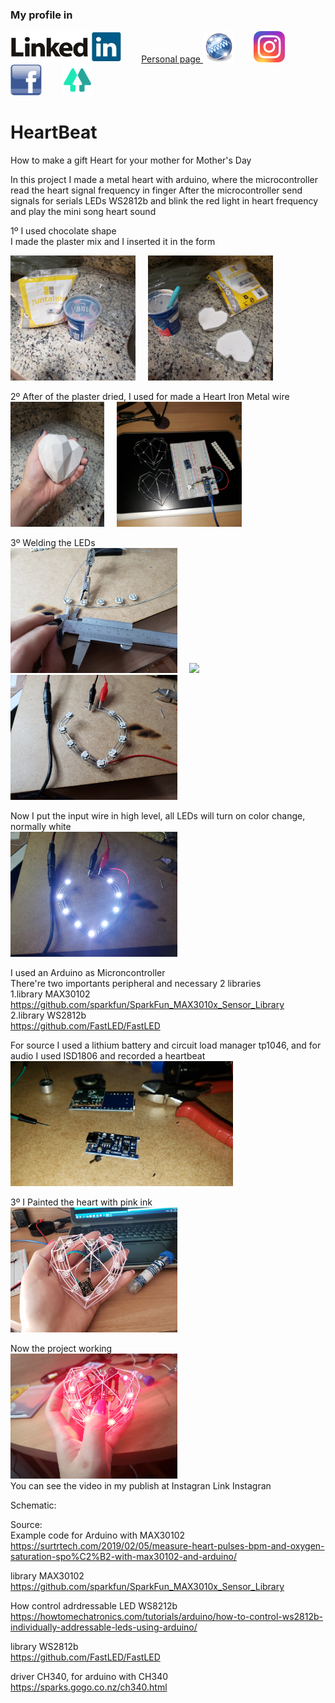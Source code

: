 ### My profile in 

<a href="https://www.linkedin.com/in/mariliahoshino/"><img src="https://github.com/mariliahoshino/mariliahoshino/blob/master/profile/logo_linkedin.png?raw=true" height="50" widht="400"></a> &nbsp;&nbsp;&nbsp;&nbsp;&nbsp;&nbsp; 
<a href="https://www.mariliahoshino.com/"> Personal page <img src ="https://github.com/mariliahoshino/mariliahoshino/blob/master/profile/logo_site.png?raw=true" height="50" widht="400"></a> &nbsp;&nbsp;&nbsp;&nbsp;&nbsp;&nbsp; 
<a href="https://www.instagram.com/mari.zeniti/"><img src = "https://github.com/mariliahoshino/mariliahoshino/blob/master/profile/logo_instagram.png?raw=true"  height="50" widht="400"></a> &nbsp;&nbsp;&nbsp;&nbsp;&nbsp;&nbsp; 
<a href="https://www.facebook.com/mari.zeniti"><img src="https://github.com/mariliahoshino/mariliahoshino/blob/master/profile/logo_facebook.png?raw=true"   height="50" widht="400"></a>  &nbsp;&nbsp;&nbsp;&nbsp;&nbsp;&nbsp; 
<a href="https://linktr.ee/mariliah"><img src="https://github.com/mariliahoshino/mariliahoshino/blob/master/profile/logo_linktree.png?raw=true"   height="50" widht="400"></a>



# HeartBeat
How to make a gift Heart for your mother
for Mother's Day

In this project I made a metal heart with arduino, where the microcontroller read the heart signal frequency in finger
After the microcontroller send signals for serials LEDs WS2812b and blink the red light in heart frequency and play the mini song heart sound


1º I used chocolate shape <br>
I made the plaster mix and I inserted it in the form <br>

<img src="https://github.com/mariliahoshino/HeartBeat/blob/main/pictures/20210202_111030.jpg?raw=true" height="200" widht="200" >&nbsp;&nbsp;&nbsp;&nbsp;&nbsp;<img src="https://github.com/mariliahoshino/HeartBeat/blob/main/pictures/20210202_112120.jpg?raw=true" height="200" widht="200" >

2º After of the plaster dried, I used for made a Heart Iron Metal wire <br>
<img src="https://github.com/mariliahoshino/HeartBeat/blob/main/pictures/20210205_125344.jpg?raw=true" height="200" widht="200" >&nbsp;&nbsp;&nbsp;&nbsp;&nbsp;<img src="https://github.com/mariliahoshino/HeartBeat/blob/main/pictures/20210212_195009.jpg?raw=true" height="200" widht="200" >

3º Welding the LEDs <br>
<img src="https://github.com/mariliahoshino/HeartBeat/blob/main/pictures/20210214_195129.jpg?raw=true" height="200" widht="200" >&nbsp;&nbsp;&nbsp;&nbsp;&nbsp;<img src="https://github.com/mariliahoshino/HeartBeat/blob/main/pictures/20210214_204314.jpg?raw=true" height="200" widht="200" >&nbsp;&nbsp;&nbsp;&nbsp;&nbsp;<img src="https://github.com/mariliahoshino/HeartBeat/blob/main/pictures/20210214_214135.jpg?raw=true" height="200" widht="200" >

Now I put the input wire in high level, all LEDs will turn on color change, normally white <br>
<img src="https://github.com/mariliahoshino/HeartBeat/blob/main/pictures/20210214_214146.jpg?raw=true" height="200" widht="200" >

I used an Arduino as Microncontroller <br>
There're two importants peripheral and necessary 2 libraries <br>
1.library MAX30102<br>
  https://github.com/sparkfun/SparkFun_MAX3010x_Sensor_Library <br>
2.library WS2812b <br>
  https://github.com/FastLED/FastLED <br>
 
For source I used a lithium battery and circuit load manager tp1046, and for audio I used ISD1806 and recorded a heartbeat <br>
<img src="https://github.com/mariliahoshino/HeartBeat/blob/main/pictures/20210313_222056.jpg?raw=true" height="200" widht="200" >

3º I Painted the heart with pink ink <br>
<img src="https://github.com/mariliahoshino/HeartBeat/blob/main/pictures/20210314_151220.jpg?raw=true" height="200" widht="200" > <br>


Now the project working <br>
<img src="https://github.com/mariliahoshino/HeartBeat/blob/main/pictures/20210317_180513.jpg?raw=true" height="200" widht="200" > <br>
You can see the video in my publish at Instagran
Link Instagran


Schematic: <br>



Source:<br>
Example code for Arduino with MAX30102 <br>
https://surtrtech.com/2019/02/05/measure-heart-pulses-bpm-and-oxygen-saturation-spo%C2%B2-with-max30102-and-arduino/ <br>

library MAX30102<br>
https://github.com/sparkfun/SparkFun_MAX3010x_Sensor_Library <br>

How control adrdressable LED WS8212b <br>
https://howtomechatronics.com/tutorials/arduino/how-to-control-ws2812b-individually-addressable-leds-using-arduino/ <br>

library WS2812b <br>
https://github.com/FastLED/FastLED <br>


<!--
heartbeat sound<br>
https://www.youtube.com/watch?v=4DJU3NVmOH8 <br>
https://www.youtube.com/watch?v=4jKZugw4Sfw <br>

frequency <br>
http://blogtudoamao.blogspot.com/2016/06/tabela-com-frequencia-de-todas-as-notas.html<br>

songs melody<br>
https://github.com/robsoncouto/arduino-songs <br>

https://athoselectronics.com/buzzer-arduino-musica/ <br>

https://autocorerobotica.blog.br/aprenda-a-reproduzir-musicas-com-o-modulo-buzzer-2/ <br>

https://dragaosemchama.com/2019/02/musicas-para-arduino/<br>

-->

driver CH340, for arduino with CH340 <br> 
https://sparks.gogo.co.nz/ch340.html <br>

